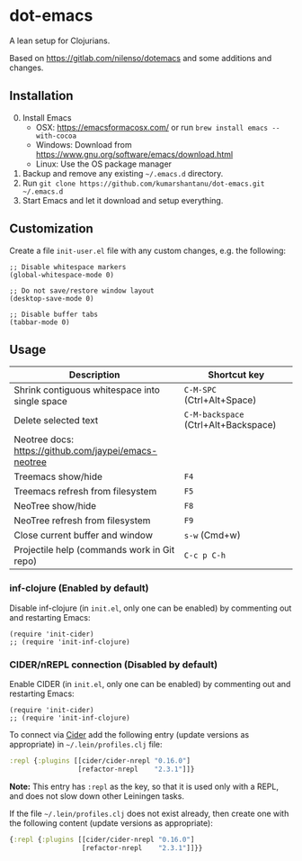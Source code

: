 # dot-emacs

A lean setup for Clojurians.

Based on https://gitlab.com/nilenso/dotemacs and some additions and changes.


## Installation

0. Install Emacs
    - OSX: https://emacsformacosx.com/ or run `brew install emacs --with-cocoa`
    - Windows: Download from https://www.gnu.org/software/emacs/download.html
    - Linux: Use the OS package manager
1. Backup and remove any existing `~/.emacs.d` directory.
2. Run `git clone https://github.com/kumarshantanu/dot-emacs.git ~/.emacs.d`
3. Start Emacs and let it download and setup everything.


## Customization

Create a file `init-user.el` file with any custom changes, e.g. the following:

```elisp
;; Disable whitespace markers
(global-whitespace-mode 0)

;; Do not save/restore window layout
(desktop-save-mode 0)

;; Disable buffer tabs
(tabbar-mode 0)
```


## Usage

| Description                                    | Shortcut key               |
|------------------------------------------------|----------------------------|
| Shrink contiguous whitespace into single space | `C-M-SPC` (Ctrl+Alt+Space) |
| Delete selected text                 | `C-M-backspace` (Ctrl+Alt+Backspace) |
| Neotree docs: https://github.com/jaypei/emacs-neotree |                     |
| Treemacs show/hide                             | `F4`                       |
| Treemacs refresh from filesystem               | `F5`                       |
| NeoTree show/hide                              | `F8`                       |
| NeoTree refresh from filesystem                | `F9`                       |
| Close current buffer and window                | `s-w` (Cmd+w)              |
| Projectile help (commands work in Git repo)    | `C-c p C-h`                |

### inf-clojure (Enabled by default)

Disable inf-clojure (in `init.el`, only one can be enabled) by commenting out and restarting Emacs:

```elisp
(require 'init-cider)
;; (require 'init-inf-clojure)
```

### CIDER/nREPL connection (Disabled by default)

Enable CIDER (in `init.el`, only one can be enabled) by commenting out and restarting Emacs:

```elisp
(require 'init-cider)
;; (require 'init-inf-clojure)
```


To connect via [Cider](https://cider.readthedocs.io/en/latest/) add the following
entry (update versions as appropriate) in `~/.lein/profiles.clj` file:

```clojure
:repl {:plugins [[cider/cider-nrepl "0.16.0"]
                 [refactor-nrepl    "2.3.1"]]}
```

**Note:**
This entry has `:repl` as the key, so that it is used only with a REPL,
and does not slow down other Leiningen tasks.

If the file `~/.lein/profiles.clj` does not exist already, then create one with the
following content (update versions as appropriate):

```clojure
{:repl {:plugins [[cider/cider-nrepl "0.16.0"]
                  [refactor-nrepl    "2.3.1"]]}}
```
